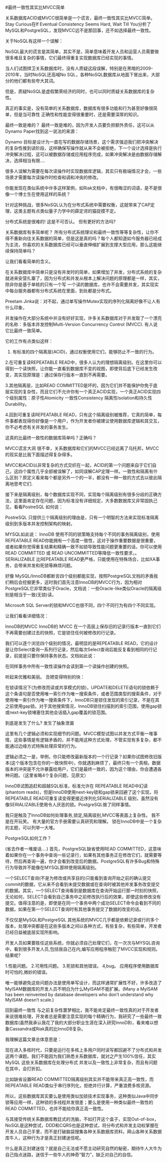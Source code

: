 #最终一致性其实比MVCC简单

关系数据库ACID或MVCC很简单是一个谎言，最终一致性其实比MVCC简单。Stay Curious在If Eventual Consistency Seems Hard, Wait Till You分析了MySQL和PostgreSQL，发现MVCC远不是那回事，还不如选择最终一致性。

关于NoSQL有这样一个误解：

NoSQL最大的谎言是其简单，其实不是，简单意味着开发人员和运营人员需要做很多难且复杂的事情，它们最终得重复实现数据库已经实现的事情。

当人们试图捍卫关系数据库时，没有人质疑这段误解，特别是在黑暗的2009-2010年，当时NoSQL还高喊No SQL，各种NoSQL数据库从地面下冒出来，大部分的他们都有些夸大其词。

但是，质疑NoSQL是虚假繁荣经济的同时，也可以同时质疑关系数据库的复杂性。

真正的事实是，没有简单的关系数据库，数据库有很多功能和行为甚至好像很简单，但是当可靠性 正确性和性能变得很重要时，还是需要深厚的知识。

最终一致是难的？
最终一致是难的，因为开发人员要负担额外责任，这可以从Dynamo Paper找到这一说法的来源：

Dynamo 目标是设计为一直在写的数据存储场景，这个需求强迫我们把冲突解决的复杂性推到读阶段，这样确保写操作就从来不会被拒绝，下一个设计选择是执行冲突解决过程，这可以被数据存储或应用程序完成，如果冲突解决是由数据存储解决，选择相当有限....

很多人误解为需要在每次读操作时实现数据库逻辑，其实只有极端情况才会，一些场景才需要每次读操作时检查和调和冲突的修改。

你能发现在类似系统中许多这样案例，如Riak文档中，有很晦涩的词语，是不是很像一个博士生在使用这样的系统？

针对这种挑战，很多NoSQL认为在分布式系统中需要权衡，这就带来了CAP定理，这类主题有点类似量子力学中的薛定谔的猫捉摸不定。

分布式系统是很难的! 这是不可否认。 但有更好的方法吗?

关系数据库有多简单呢？
所有分布式系统理论和最终一致性等等复杂性，让你不得不重新向往关系数据的简单，但是这是真的吗？每个人都知道如今服务器已经成为主流，你喜欢的关系数据库已经可以垂直伸缩扩展到支撑大型应用，那么这能继续保持简单吗？

让我们看看简单的含义。

在关系数据库中简单只是没有并发时的简单，如果增加了并发，分布式系统的复杂就进来安营扎寨了，因为分布式和并发从根本上解决问题的原理都是一样，其实，除非你是基于单核的只有一个写 一个读的数据库，也许不会需要并发，其实现实中每台服务器都有分布式系统在里面，到处都是分布式。

Preetam Jinka说：对不起，通过单写操作Mutex实现的序列化隔离好像不让人有什么印象，

并发操作在大部分系统中并没有好好实现，许多关系数据库对于并发取了一个漂亮的名称：多版本并发控制Multi-Version Concurrency Control (MVCC). 有人说它比最终一致简单。

它的工作有点类似这样：
1. 有标准的四个隔离层(ACID)，通过权衡使用它们，能够防止不一致的行为。

2.在可重复读REPEATABLE READ中，很多人认为的理想隔离级别。在这里你可以得到一个读快照，让你能一直看到数据库不变的视图，即使背后底下已经发生改变，其实现原理是：通过保存行版本一直到不再需要。

3.其他隔离层，比如READ COMMITTED是坏的，因为它们并不能保护你免于底层实现的复杂性，而且它们不允许你有一个真正ACID实现，一个真正ACID实现四个级别属性：原子性Atomicity 一致性Consistency 隔离性Isolation和持久性Durability。

4.回到可重复读REPEATABLE READ，只有这个隔离级别被推荐，它真的简单，每件事都表现得你好像是一个用户，作为开发者你被建议使用数据库逻辑和其交互，你不必考虑有关并发的事务发生。

这真的比最终一致性的数据库简单吗？正确吗？

MVCC谎言大洞
很不幸，关系数据库和它们的MVCC已经远离了乌托邦，MVCC的现实是比我下面描述得复杂得多。

MVCC和ACID以非常复杂的方式交织在一起，ACID的第一个问题来自于它们自己，这四个属性几乎全部被误解了，如同误解CAP定理一样。一致性和隔离有什么区别？原定义看来每个都是另外一个的一半，都没有一种一致的方式去以彼此隔离地思考它们.

接下来是隔离级别，每个数据库实现不同，实现每个隔离级别有很多分歧的正确方法，这里面肯定存在问题，因为标准没有详细规定，大多数数据库又非常固执己见，看看PostreSQL 如何说：

PostreSQL 只提供三个隔离级别的理由是，只有一个明智的方法来实现标准隔离级别到多版本并发控制架构的映射。

MYSQL如此说：
InnoDB 使用不同的锁策略支持每个不同的事务隔离级别，使用REPEATABLE READ你能拥有一个高度一致性，这对于操作重要数据是很重要，或者如果你觉得重复结果和精确一致不如锁导致性能问题更重要的话，你可以使用READ COMMITTED 或 READ UNCOMMITTED等降低一致性要求，。SERIALIZABLE 比REPEATABLE READ更严格，只能使用在特殊场合，比如XA事务，会带来并发和死锁等麻烦问题。

好像 MySQL/InnoDB都断言四个级别都能实现，按照PostgreSQL文档的矛盾我们稍后会挖掘更多，这时我们首先注意InnoDB的MVCC行为，因为相对PostgreSQL它非常类似于Oracle，文档说：一些Oracle-like类似Oracle的隔离级别是相当于一致(无锁)读。

Microsoft SQL Server的锁和MVCC也很不同，四个不同行为有四个不同实现。

让我们看看详细情况：

InnoDB的MVCC
InnoDB的 MVCC 在一个高层上保存旧的记录行版本一直到它们不再需要创建过去的快照，它是锁住任何被修改的行记录。

我们可以逐个浏览四个级别的情况，最明显的是REPEATABLE READ，它的设计是让你Select查询一系列行记录，然后每次Select查询后能反复看到相同的行记录，前提是只要你保持事务状态。文档如此说：

在同样事务中所有一致性读操作会读到第一个读操作创建的快照。

听起来优雅和美丽。 丑陋变得特别的快：

在锁读情况下(为修改而读或共享模式的锁)，UPDATE和DELETE语句的锁依赖于这个条语句是否使用唯一索引作为唯一搜索条件，或者范围类型的搜索条件，对于使用唯一索引作为唯一搜索条件下，InnoDB只是锁住发现的索引记录，不是在其之前使用gap锁。对于其他搜索情况，InnoDB锁住扫描到的索引范围，使用gap锁或next-key锁堵塞住其他会话插入gap覆盖的锁范围。

到底是发生了什么? 发生了抽象泄漏

这里有几个逻辑必须和实现细节的问题。MVCC模型试图以并发方式平衡一堆事情，这些事情是有逻辑矛盾的，并不能用这种方式处理，不管实现有多复杂，都不能通过边缘方式特殊处理异常的行为。

逻辑必须之一是，举例，你只能修改最新版本的一个行记录？如果你试图修改旧版本(这个版本包含在你的一致快照中)，你就遇到麻烦了，最终只有一个真相，数据版本的冲突是不允许暴露给用户，它们是最终一致的，因为这个理由，你会遭遇各种问题。（这里省略4个复杂问题，见原文）

InnoDB试图追赶和超越SQL标准，标准允许在 REPEATABLE READ中幻读(phantom reads)，但是InnoDB使用next-key锁和gap锁来回避了这个实现，将REPEATABLE READ可重复读变得更接近序列化SERIALIZABLE 级别，虽然没有像SERIALIZABLE使用令人厌恶的锁。PostgreSQL做了同样事情。

我只是触及了InnoDB如何处理事务,锁定,隔离级别,MVCC等表面上复杂性。 我不是在开玩笑。 有大量的官方手册需要认真研究和理解。 锁在InnoDB中是一个复杂的主题，可以列举一大堆。

PostgreSQL如何工作？

(省去作者一堆废话....)
首先，PostgreSQL缺省使用READ COMMITTED，这意味着如果你在一个事务中查询一些记录行，如果有其他事务正在修改它们，就需要等待，然后再查询一遍，你才会看到改变后的数据。PostgreSQL有许多Bug和特殊行为导致并不能像在MYSQL那样使用隔离级别。

一个SELECT查询(不是为修改或共享目的)只能看到查询开始之前的确认提交commit的数据，它从来不会看到未提交数据或在查询时被其他并发事务改变提交的数据。其实，一个SELECT查询看到是数据库在查询开始运行那一时刻的快照，无论如何，SELECT会看到自己事务中之前修改执行后的效果，即使这些修改没有提交。值得注意的是，即使是在同一个事务中两个成功SELECT命令会看到不同的数据，如果在第一个SELECT查询时有其他事务提交了数据的改变的话。

不仅仅是MySQL和PostgreSQL
其他系统的MVCC几乎都是依赖记录或行的多个版本，处理冲突都是在这些多版本之间以各种方式，有些复杂，有些简单，开发者已经日益被底层实现所影响。

开发人员如果要胜任这些系统，你就必须自己处理它们，在一次次与MYSQL咨询中，看到很多开发人员,包括我自己在内,编写应用程序触犯了MVCC实现和规则。 结果呢?

1.性能问题。
2.可用性问题。
3.死锁和其他错误。
4,bug。 应用程序使用数据库时可怕的,微妙的错误。

唯一能够避免这些问题办法是使用单写设计，而这样通常扩展性不好，许多改造了MyISAM数据库的开发人员不明白为什么MyISAM不能扩展。(Many a MyISAM has been reinvented by database developers who don’t understand why MyISAM doesn’t scale.)

回到最终一致性
与之前复杂性噩梦相比，我不能肯定最终一致性真的对于开发者来说很难处理，开发者总是需要注意实现的每个精确行为，我研究了一些最终一致数据库(虽然我承认我花了我的大部分职业生涯在深入研究InnoDB)，看来难以想象Cassandra或Riak真的比InnoDB复杂。

我理解这篇文章总体意思是：

现在进入多核时代，只要是运行在多核上多用户同时读写都回避不了分布式和并发这两个课题。我们不能因为我们熟悉关系数据库，就对之产生100%信任，其实MySQL 这些关系数据库在处理分布式 并发以及一致性上非常复杂，而且有问题在其中，会打折扣。

比如缺省设置READ COMMITTED隔离级别其实并不能带来真正高一致性，而REPEATABLE READ类似于串行序列化，拒绝并行计算，严重浪费多核资源。

所以，这些数据库其实要么是使用类似加锁技术实现事务，这种类似Java中同步锁等应用一样，这种锁的多线程并发很差；要么是使用一种类似最终一致性的READ COMMITTED，也并不能给你真正高一致性。

与其接受传统关系数据库教廷式的洗脑，不如打开这个盒子，实现Out-of-box，NoSQL是这种尝试，DDD和CQRS也是这种尝试，将分布式和并发主动权掌握在开发人员自己手里，而不是打破脑袋搜集各种关系数据库资料，拜山各种关系数据库牛人，这种行为才是真正封建迷信呢。

什么是真正封建迷信？就是自己无法或不愿主动研究自然的秘密，期待牛人大牛为自己指点迷路，迷信于一些牛人的神奇“智力”，缺乏对自己的自信。

